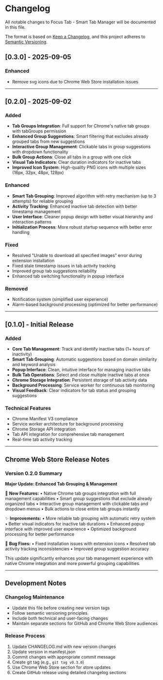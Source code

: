 # Changelog

All notable changes to Focus Tab - Smart Tab Manager will be documented in this file.

The format is based on [Keep a Changelog](https://keepachangelog.com/en/1.0.0/),
and this project adheres to [Semantic Versioning](https://semver.org/spec/v2.0.0.html).

## [0.3.0] - 2025-09-05

### Enhanced
- Remove svg icons due to Chrome Web Store installation issues

---

## [0.2.0] - 2025-09-02

### Added
- **Tab Groups Integration**: Full support for Chrome's native tab groups with tabGroups permission
- **Enhanced Group Suggestions**: Smart filtering that excludes already grouped tabs from new suggestions
- **Interactive Group Management**: Clickable tabs in group suggestions with dropdown functionality
- **Bulk Group Actions**: Close all tabs in a group with one click
- **Visual Tab Indicators**: Clear duration indicators for inactive tabs
- **Improved Icon System**: High-quality PNG icons with multiple sizes (16px, 32px, 48px, 128px)

### Enhanced
- **Smart Tab Grouping**: Improved algorithm with retry mechanism (up to 3 attempts) for reliable grouping
- **Activity Tracking**: Enhanced inactive tab detection with better timestamp management
- **User Interface**: Cleaner popup design with better visual hierarchy and interaction patterns
- **Initialization Process**: More robust startup sequence with better error handling

### Fixed
- Resolved "Unable to download all specified images" error during extension installation
- Fixed stale timestamp issues in tab activity tracking
- Improved group tab suggestions reliability
- Enhanced tab switching functionality in popup interface

### Removed
- Notification system (simplified user experience)
- Alarm-based background processing (optimized for better performance)

---

## [0.1.0] - Initial Release

### Added
- **Core Tab Management**: Track and identify inactive tabs (1+ hours of inactivity)
- **Smart Tab Grouping**: Automatic suggestions based on domain similarity and keyword analysis
- **Popup Interface**: Clean, intuitive interface for managing inactive tabs
- **Bulk Tab Operations**: Select and close multiple inactive tabs at once
- **Chrome Storage Integration**: Persistent storage of tab activity data
- **Background Processing**: Service worker for continuous tab monitoring
- **Visual Feedback**: Clear indicators for tab status and grouping suggestions

### Technical Features
- Chrome Manifest V3 compliance
- Service worker architecture for background processing
- Chrome Storage API integration
- Tab API integration for comprehensive tab management
- Real-time tab activity tracking

---

## Chrome Web Store Release Notes

### Version 0.2.0 Summary
**Major Update: Enhanced Tab Grouping & Management**

🚀 **New Features:**
• Native Chrome tab groups integration with full management capabilities
• Smart group suggestions that exclude already organized tabs
• Interactive group management with clickable tabs and dropdown menus
• Bulk actions to close entire tab groups instantly

✨ **Improvements:**
• More reliable tab grouping with automatic retry system
• Better visual indicators for inactive tab durations
• Enhanced popup interface with improved user experience
• Optimized background processing for better performance

🔧 **Bug Fixes:**
• Fixed installation issues with extension icons
• Resolved tab activity tracking inconsistencies
• Improved group suggestion accuracy

This update significantly enhances your tab management experience with native Chrome integration and more powerful grouping capabilities.

---

## Development Notes

### Changelog Maintenance
- Update this file before creating new version tags
- Follow semantic versioning principles
- Include both technical and user-facing changes
- Maintain separate sections for GitHub and Chrome Web Store audiences

### Release Process
1. Update CHANGELOG.md with new version changes
2. Update version in manifest.json
3. Commit changes with appropriate commit message
4. Create git tag (e.g., `git tag v0.3.0`)
5. Use Chrome Web Store section for store updates
6. Create GitHub release using detailed changelog sections
